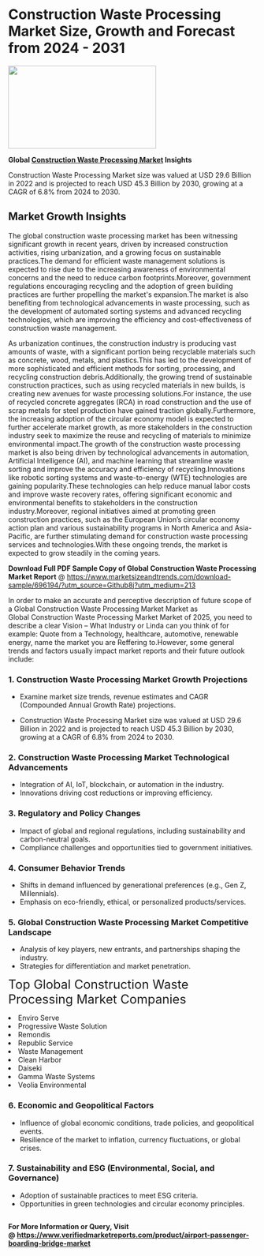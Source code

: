 <H1>Construction Waste Processing Market Size, Growth and Forecast from 2024 - 2031</H1><img class="aligncenter size-medium wp-image-584254" src="https://thirdeyenews.in/wp-content/uploads/2024/09/Global-Market-Research-300x168.jpeg" alt="" width="300" height="168" /><p><strong>Global&nbsp;<a href="https://www.marketsizeandtrends.com/download-sample/696194/?utm_source=Github8j?utm_medium=213">Construction Waste Processing Market</a> Insights</strong></p><p>Construction Waste Processing Market size was valued at USD 29.6 Billion in 2022 and is projected to reach USD 45.3 Billion by 2030, growing at a CAGR of 6.8% from 2024 to 2030.</p><p><h2>Market Growth Insights</h2> <p>The global construction waste processing market has been witnessing significant growth in recent years, driven by increased construction activities, rising urbanization, and a growing focus on sustainable practices.The demand for efficient waste management solutions is expected to rise due to the increasing awareness of environmental concerns and the need to reduce carbon footprints.Moreover, government regulations encouraging recycling and the adoption of green building practices are further propelling the market's expansion.The market is also benefiting from technological advancements in waste processing, such as the development of automated sorting systems and advanced recycling technologies, which are improving the efficiency and cost-effectiveness of construction waste management.</p> <p>As urbanization continues, the construction industry is producing vast amounts of waste, with a significant portion being recyclable materials such as concrete, wood, metals, and plastics.This has led to the development of more sophisticated and efficient methods for sorting, processing, and recycling construction debris.Additionally, the growing trend of sustainable construction practices, such as using recycled materials in new builds, is creating new avenues for waste processing solutions.For instance, the use of recycled concrete aggregates (RCA) in road construction and the use of scrap metals for steel production have gained traction globally.Furthermore, the increasing adoption of the circular economy model is expected to further accelerate market growth, as more stakeholders in the construction industry seek to maximize the reuse and recycling of materials to minimize environmental impact.The growth of the construction waste processing market is also being driven by technological advancements in automation, Artificial Intelligence (AI), and machine learning that streamline waste sorting and improve the accuracy and efficiency of recycling.Innovations like robotic sorting systems and waste-to-energy (WTE) technologies are gaining popularity.These technologies can help reduce manual labor costs and improve waste recovery rates, offering significant economic and environmental benefits to stakeholders in the construction industry.Moreover, regional initiatives aimed at promoting green construction practices, such as the European Union’s circular economy action plan and various sustainability programs in North America and Asia-Pacific, are further stimulating demand for construction waste processing services and technologies.With these ongoing trends, the market is expected to grow steadily in the coming years.<p><span class=""><strong>Download Full PDF Sample Copy of Global Construction Waste Processing Market Report</strong> @ <a href="https://www.marketsizeandtrends.com/download-sample/696194/?utm_source=Github8j?utm_medium=213" target="_blank">https://www.marketsizeandtrends.com/download-sample/696194/?utm_source=Github8j?utm_medium=213</a></span></p><p>In order to make an accurate and perceptive description of future scope of a Global&nbsp;Construction Waste Processing Market Market as Global&nbsp;Construction Waste Processing Market Market of 2025, you need to describe a clear Vision &ndash; What Industry or Linda can you think of for example: Quote from a Technology, healthcare, automotive, renewable energy, name the market you are Reffering to.However, some general trends and factors usually impact market reports and their future outlook include:</p><h3>1.&nbsp;<strong>Construction Waste Processing Market Growth Projections</strong></h3><ul><li>Examine market size trends, revenue estimates and CAGR (Compounded Annual Growth Rate) projections.</li><li><p>Construction Waste Processing Market size was valued at USD 29.6 Billion in 2022 and is projected to reach USD 45.3 Billion by 2030, growing at a CAGR of 6.8% from 2024 to 2030.</p></li></ul><h3>2.&nbsp;<strong>Construction Waste Processing Market Technological Advancements</strong></h3><ul><li>Integration of AI, IoT, blockchain, or automation in the industry.</li><li>Innovations driving cost reductions or improving efficiency.</li></ul><h3>3.&nbsp;<strong>Regulatory and Policy Changes</strong></h3><ul><li>Impact of global and regional regulations, including sustainability and carbon-neutral goals.</li><li>Compliance challenges and opportunities tied to government initiatives.</li></ul><h3>4.&nbsp;<strong>Consumer Behavior Trends</strong></h3><ul><li>Shifts in demand influenced by generational preferences (e.g., Gen Z, Millennials).</li><li>Emphasis on eco-friendly, ethical, or personalized products/services.</li></ul><h3>5.&nbsp;<strong>Global Construction Waste Processing Market Competitive Landscape</strong></h3><ul><li>Analysis of key players, new entrants, and partnerships shaping the industry.</li><li>Strategies for differentiation and market penetration.</li></ul><p data-pm-slice="1 1 []"><span style="color: inherit; font-family: inherit; font-size: 25px;">Top Global Construction Waste Processing Market Companies</span></p><div class="" data-test-id=""><p><li>Enviro Serve</li><li> Progressive Waste Solution</li><li> Remondis</li><li> Republic Service</li><li> Waste Management</li><li> Clean Harbor</li><li> Daiseki</li><li> Gamma Waste Systems</li><li> Veolia Environmental</li></p></div><h3>6.&nbsp;<strong>Economic and Geopolitical Factors</strong></h3><ul><li>Influence of global economic conditions, trade policies, and geopolitical events.</li><li>Resilience of the market to inflation, currency fluctuations, or global crises.</li></ul><h3>7.&nbsp;<strong>Sustainability and ESG (Environmental, Social, and Governance)</strong></h3><ul><li>Adoption of sustainable practices to meet ESG criteria.</li><li>Opportunities in green technologies and circular economy principles.</li></ul><h2><strong style="font-size: 14px;">For More Information or Query, Visit @&nbsp;</strong><a style="background-color: #ffffff; font-size: 14px;" href="https://www.marketsizeandtrends.com/report/construction-waste-processing-market/" target="_blank">https://www.verifiedmarketreports.com/product/airport-passenger-boarding-bridge-market</a></h2>